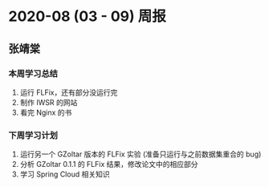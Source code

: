 # 2020-08 (03 - 09) 周报

## 张靖棠

### 本周学习总结

1. 运行 FLFix，还有部分没运行完
2. 制作 IWSR 的网站
3. 看完 Nginx 的书

### 下周学习计划

1. 运行另一个 GZoltar 版本的 FLFix 实验 (准备只运行与之前数据集重合的 bug)
2. 分析 GZoltar 0.1.1 的 FLFix 结果，修改论文中的相应部分
3. 学习 Spring Cloud 相关知识


